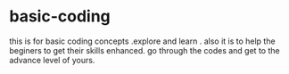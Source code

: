 # basic-coding
this is for basic coding concepts .explore and learn .
also it is to help the beginers to get their skills enhanced.
go through the codes and get to the advance level of yours.
